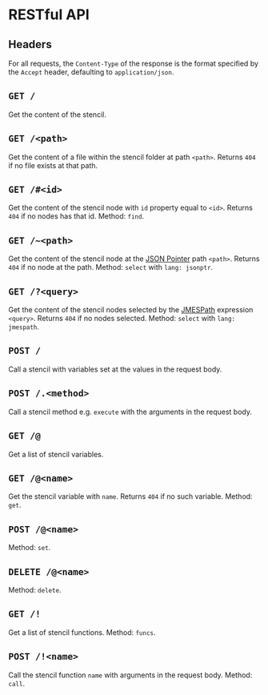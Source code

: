 # RESTful API

## Headers

For all requests, the `Content-Type` of the response is the format specified by the `Accept` header, defaulting to `application/json`.

## `GET /`

Get the content of the stencil.

## `GET /<path>`

Get the content of a file within the stencil folder at path `<path>`. Returns `404` if no file exists at that path.

## `GET /#<id>`

Get the content of the stencil node with `id` property equal to `<id>`. Returns `404` if no nodes has that id. Method: `find`.

## `GET /~<path>`

Get the content of the stencil node at the [JSON Pointer]() path `<path>`. Returns `404` if no node at the path. Method: `select` with `lang: jsonptr`.

## `GET /?<query>`

Get the content of the stencil nodes selected by the [JMESPath]() expression `<query>`. Returns `404` if no nodes selected. Method: `select` with `lang: jmespath`.

## `POST /`

Call a stencil with variables set at the values in the request body.

## `POST /.<method>`

Call a stencil method e.g. `execute` with the arguments in the request body.

## `GET /@`

Get a list of stencil variables.

## `GET /@<name>`

Get the stencil variable with `name`. Returns `404` if no such variable. Method: `get`.

## `POST /@<name>`

Method: `set`.

## `DELETE /@<name>`

Method: `delete`.

## `GET /!`

Get a list of stencil functions. Method: `funcs`.

## `POST /!<name>`

Call the stencil function `name` with arguments in the request body. Method: `call`.
